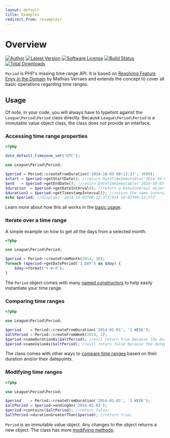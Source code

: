 ```yaml
---
layout: default
title: Examples
redirect_from: /examples/
---
```


# Overview

[![Author](http://img.shields.io/badge/author-@nyamsprod-blue.svg?style=flat-square)](https://twitter.com/nyamsprod)
[![Latest Version](https://img.shields.io/github/release/thephpleague/period.svg?style=flat-square)](https://github.com/thephpleague/period/releases)
[![Software License](https://img.shields.io/badge/license-MIT-brightgreen.svg?style=flat-square)](LICENSE)
[![Build Status](https://img.shields.io/travis/thephpleague/period/master.svg?style=flat-square)](https://travis-ci.org/thephpleague/period)
[![Total Downloads](https://img.shields.io/packagist/dt/league/period.svg?style=flat-square)](https://packagist.org/packages/league/period)

`Period` is PHP's missing time range API. It is based on [Resolving Feature Envy in the Domain](http://verraes.net/2014/08/resolving-feature-envy-in-the-domain/) by Mathias Verraes and extends the concept to cover all basic operations regarding time ranges.

## Usage

Of note, in your code, you will always have to typehint against the `League\Period\Period` class directly. Because `League\Period\Period` is a immutable value object class, the class does not provide an interface.

### Accessing time range properties

~~~php
<?php

date_default_timezone_set('UTC');

use League\Period\Period;

$period = Period::createFromDuration('2014-10-03 08:12:37', 3600);
$start = $period->getStartDate(); //return DateTimeImmutable('2014-10-03 08:12:37');
$end   = $period->getEndDate(); //return DateTimeImmutable('2014-10-03 09:12:37');
$duration  = $period->getDateInterval(); //return a DateInterval object
$duration2 = $period->getTimestampInterval(); //return the same interval expressed in seconds.
echo $period; //displays '2014-10-03T08:12:37Z/014-10-03T09:12:37Z'
~~~

Learn more about how this all works in the [basic usage](/4.0/properties/).

### Iterate over a time range

A simple example on how to get all the days from a selected month.

~~~php
<?php

use League\Period\Period;

$period = Period::createFromMonth(2014, 10);
foreach ($period->getDatePeriod('1 DAY') as $day) {
    $day->format('Y-m-d');
}
~~~

The `Period` object comes with many [named constructors](/4.0/instantiation/) to help easily instantiate your time range.

### Comparing time ranges

~~~php
<?php

use League\Period\Period;

$period    = Period::createFromDuration('2014-01-01', '1 WEEK');
$altPeriod = Period::createFromWeek(2014, 3);
$period->sameDurationAs($altPeriod); //will return true because the duration are equals
$period->sameValueAs($altPeriod); //will return false because the datepoints differ
~~~

The class comes with other ways to [compare time ranges](/4.0/comparing/) based on their duration and/or their datepoints.

### Modifying time ranges

~~~php
<?php

use League\Period\Period;

$period    = Period::createFromDuration('2014-01-01', '1 WEEK');
$altPeriod = $period->endingOn('2014-02-03');
$period->contains($altPeriod); //return false;
$altPeriod->durationGreaterThan($period); //return true;
~~~

`Period` is an immutable value object. Any changes to the object returns a new object. The class has more [modifying methods](/4.0/modifying/).